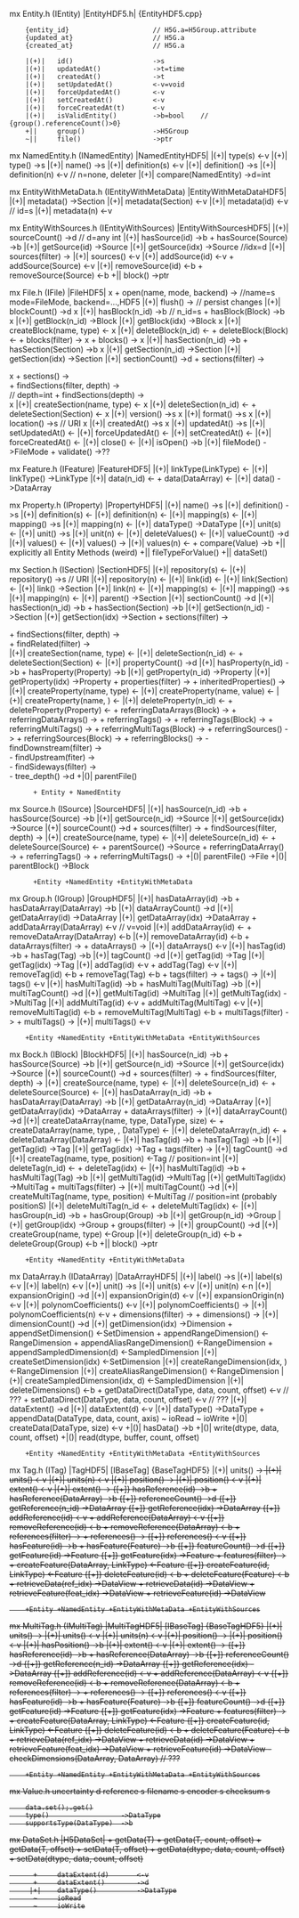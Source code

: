 mx		Entity.h (IEntity) |EntityHDF5.h| {EntityHDF5.cpp}

        {entity_id}                     // H5G.a=H5Group.attribute
        {updated_at}                    // H5G.a
        {created_at}                    // H5G.a

		|(+)|	id()				    ->s             
		|(+)|	updatedAt()			    ->t=time
		|(+)|	createdAt()			    ->t
		|(+)|	setUpdatedAt()		    <-v=void
		|(+)|	forceUpdatedAt()	    <-v
		|(+)|	setCreatedAt()		    <-v
		|(+)|	forceCreatedAt(t)       <-v
		|(+)|	isValidEntity()		    ->b=bool    // {group().referenceCount()>0}
		+||		group()                 ->H5Group
		~||		file()                  ->ptr


mx		NamedEntity.h (INamedEntity) |NamedEntityHDF5|
		|(+)|	type(s)					<-v
		|(+)|	type()					->s
		|(+)|	name()					->s
		|(+)|	definition(s)			<-v
		|(+)|	definition()			->s
		|(+)|	definition(n)			<-v // n=none, deleter
		|(+)|	compare(NamedEntity)	->d=int


mx		EntityWithMetaData.h (IEntityWithMetaData) |EntityWithMetaDataHDF5|
		|(+)|	metadata()			    ->Section
		|(+)|	metadata(Section)	    <-v
		|(+)|	metadata(id)		    <-v // id=s
		|(+)|	metadata(n)			    <-v


mx		EntityWithSources.h (IEntityWithSources) |EntityWithSourcesHDF5|
		|(+)|	sourceCount()		    ->d // d=any int
		|(+)|	hasSource(id)		    ->b
		  + 	hasSource(Source)	    ->b
		|(+)|	getSource(id)		    ->Source
		|(+)|	getSource(idx)		    ->Source //idx=d
		|(+)|	sources(filter)		    -><Source>
		|(+)|	sources(<Source>)	    <-v
		|(+)|	addSource(id)		    <-v
		  + 	addSource(Source)	    <-v
		|(+)|	removeSource(id)	    <-b
		  + 	removeSource(Source)    <-b
		+||		block()                 ->ptr


mx		File.h (IFile) |FileHDF5|
x		  +		open(name, mode, backend)	-> //name=s mode=FileMode, backend=...,HDF5
		|(+)|	flush()						-> // persist changes
		|(+)|	blockCount()				->d
x		|(+)|	hasBlock(n_id)				->b // n_id=s
		  +		hasBlock(Block)				->b
x		|(+)|	getBlock(n_id)				->Block
		|(+)|	getBlock(idx)				->Block
x		|(+)|	createBlock(name, type)		<-
x		|(+)|	deleteBlock(n_id)			<-
		  +		deleteBlock(Block)			<-
		  +		blocks(filter)				-><Block>
x		  +		blocks()					-><Block>
x		|(+)|	hasSection(n_id)			->b
		  +		hasSection(Section)			->b
x		|(+)|	getSection(n_id)			->Section
		|(+)|	getSection(idx)				->Section
		|(+)|	sectionCount()				->d
		  +		sections(filter)			-><Section>
x		  +		sections()					-><Section>
		  +		findSections(filter, depth)	-><Section>	// depth=int
		  +		findSections(depth)			-><Section>
x		|(+)|	createSection(name, type)	<-
x		|(+)|	deleteSection(n_id)			<-
		  +		deleteSection(Section)		<-
x		|(+)|	version()					->s
x		|(+)|	format()					->s
x		|(+)|	location()					->s // URI
x		|(+)|	createdAt()					->s
x		|(+)|	updatedAt()					->s
		|(+)|	setUpdatedAt()				<-
		|(+)|	forceUpdatedAt()			<-
		|(+)|	setCreatedAt()				<-
		|(+)|	forceCreatedAt()			<-
		|(+)|	close()						<-
		|(+)|	isOpen()					->b
		|(+)|	fileMode()					->FileMode
		  +		validate()					->??

mx		Feature.h (IFeature) |FeatureHDF5|
		|(+)|	linkType(LinkType)	<-
		|(+)|	linkType()			->LinkType
		|(+)|	data(n_id)			<-
		  +		data(DataArray)		<-
		|(+)|	data()				->DataArray
		
mx		Property.h (IProperty) |PropertyHDF5|
		|(+)|	name()			->s
		|(+)|	definition()	->s
		|(+)|	definition(s)	<-
		|(+)|	definition(n)	<-
		|(+)|	mapping(s)		<-
		|(+)|	mapping()		->s
		|(+)|	mapping(n)		<-
		|(+)|	dataType()		->DataType
		|(+)|	unit(s)			<-
		|(+)|	unit()			->s
		|(+)|	unit(n)			<-
		|(+)|	deleteValues()	<-
		|(+)|	valueCount()	->d
		|(+)|	values(<Value>)	<-
		|(+)|	values()		-><Value>
		|(+)|	values(n)		<-
		  +		compare(Value)	->b
		+||		explicitly all Entity Methods (weird)
		+||		fileTypeForValue()
		+||		dataSet()
		
mx		Section.h (ISection) |SectionHDF5|
		|(+)|	repository(s)		<-
		|(+)|	repository()		->s // URI
		|(+)|	repository(n)		<-
		|(+)|	link(id)			<-
		|(+)|	link(Section)		<-
		|(+)|	link()				->Section
		|(+)|	link(n)				<-
		|(+)|	mapping(s)			<-
		|(+)|	mapping()			->s
		|(+)|	mapping(n)			<-
		|(+)|	parent()			->Section
		|(+)|	sectionCount()		->d
		|(+)|	hasSection(n_id)	->b
		  +		hasSection(Section)	->b
		|(+)|	getSection(n_id)	->Section
		|(+)|	getSection(idx)		->Section
		  +		sections(filter)	-><Section>
		  +		findSections(filter, depth)	-><Section>
		  +		findRelated(filter)	-><Section>
		|(+)|	createSection(name, type)	<-
		|(+)|	deleteSection(n_id)			<-
		  +		deleteSection(Section)		<-
		|(+)|	propertyCount()				->d
		|(+)|	hasProperty(n_id)			->b
		  +		hasProperty(Property)		->b
		|(+)|	getProperty(n_id)			->Property
		|(+)|	getProperty(idx)			->Property
		  + 	properties(filter)			-><Property>
		  +		inheritedProperties()		-><Property>
		|(+)|	createProperty(name, type)	<-
		|(+)|	createProperty(name, value)	<-
		|(+)|	createProperty(name, <value>)	<-
		|(+)|	deleteProperty(n_id)			<-
		  +		deleteProperty(Property)		<-
		  +		referringDataArrays(Block)		-><DataArray>
		  +		referringDataArrays()			-><DataArrays>
		  +		referringTags()					-><Tags>
		  +		referringTags(Block)			-><Tags>
		  +		referringMultiTags()			-><MultiTags>
		  +		referringMultiTags(Block)		-><MultiTag>
		  +		referringSources()				-><Source>
		  +		referringSources(Block)			-><Source>
		  +		referringBlocks()				-><Block>
		  -		findDownstream(filter)			-><Section>
		  -		findUpstream(fiter)				-><Section>
		  -		findSideways(filter)			-><Section>
		  -		tree_depth()					->d
		  +|()|	parentFile()
		  
		  + Entity + NamedEntity
	
mx		Source.h (ISource) |SourceHDF5|
		|(+)|	hasSource(n_id)				->b
		  +		hasSource(Source)			->b
		|(+)|	getSource(n_id)				->Source
		|(+)|	getSource(idx)				->Source
		|(+)|	sourceCount()				->d
		  +		sources(filter)				-><Source>
		  +		findSources(filter, depth)	-><Source>
		|(+)|	createSource(name, type)	<-
		|(+)|	deleteSource(n_id)			<-
		  +		deleteSource(Source)		<-
		  +		parentSource()				->Source
		  +		referringDataArray()		-><DataArray>
		  +		referringTags()				-><Tag>
		  +		referringMultiTags()		-><MultiTag>
		  +|()|	parentFile()				->File
		  +|()|	parentBlock()				->Block
		  
		  +Entity +NamedEntity +EntityWithMetaData
		  
mx		Group.h (IGroup) |GroupHDF5|
		|(+)|	hasDataArray(id)			->b
		  +		hasDataArray(DataArray)		->b
		|(+)|	dataArrayCount()			->d
		|(+)|	getDataArray(id)			->DataArray
		|(+)|	getDataArray(idx)			->DataArray
		  +		addDataArray(DataArray)		<-v // v=void
		|(+)|	addDataArray(id)			<-
		  +		removeDataArray(DataArray)	<-b
		|(+)|	removeDataArray(id)			<-b
		  +		dataArrays(filter)			-><DataArray>
		  +		dataArrays()				-><DataArray>
		|(+)|	dataArrays(<DataArray>)		<-v
		|(+)|	hasTag(id)					->b
		  +		hasTag(Tag)					->b
		|(+)|	tagCount()					->d
		|(+)|	getTag(id)					->Tag
		|(+)|	getTag(idx)					->Tag
		|(+)|	addTag(id)					<-v
		  +		addTag(Tag)					<-v
		|(+)|	removeTag(id)				<-b
		  +		removeTag(Tag)				<-b
		  +		tags(filter)				-><Tag>
		  +		tags()						-><Tag>
		|(+)|	tags(<Tag>)					<-v
		|(+)|	hasMultiTag(id)				->b
		  +		hasMultiTag(MultiTag)		->b
		|(+)|	multiTagCount()				->d
		|(+)|	getMultiTag(id)				->MultiTag
		|(+)|	getMultiTag(idx)			->MultiTag
		|(+)|	addMultiTag(id)				<-v
		  +		addMultiTag(MultiTag)		<-v
		|(+)|	removeMultiTag(id)			<-b
		  +		removeMultiTag(MultiTag)	<-b
		  +		multiTags(filter)			-><MultiTag>
		  +		multiTags()					-><MultiTag>
		|(+)|	multiTags(<MultiTag>)		<-v
		
		+Entity +NamedEntity +EntityWithMetaData +EntityWithSources
		
mx		Bock.h (IBlock) |BlockHDF5|
		|(+)|	hasSource(n_id)				->b
		  +		hasSource(Source)			->b
		|(+)|	getSource(n_id)				->Source
		|(+)|	getSource(idx)				->Source
		|(+)|	sourceCount()				->d
		  +		sources(filter)				-><Source>
		  +		findSources(filter, depth)	-><Source>
		|(+)|	createSource(name, type)	<-
		|(+)|	deleteSource(n_id)			<-
		  +		deleteSource(Source)		<-
		|(+)|	hasDataArray(n_id)			->b
		  +		hasDataArray(DataArray)		->b
		|(+)|	getDataArray(n_id)			->DataArray
		|(+)|	getDataArray(idx)			->DataArray
		  +		dataArrays(filter)			-><DataArray>
		|(+)|	dataArrayCount()			->d
		|(+)|	createDataArray(name, type, DataType, size)		<-
		  +		createDataArray(name, type, <data>, DataType)	<-
		|(+)|	deleteDataArray(n_id)		<-
		  +		deleteDataArray(DataArray)	<-
		|(+)|	hasTag(id)					->b
		  +		hasTag(Tag)					->b
		|(+)|	getTag(id)					->Tag
		|(+)|	getTag(idx)					->Tag
		  +		tags(filter)				-><Tag>
		|(+)|	tagCount()					->d
		|(+)|	createTag(name, type, position)	<-Tag // position=int
		|(+)|	deleteTag(n_id)				<-
		  +		deleteTag(idx)				<-
		|(+)|	hasMultiTag(id)				->b
		  +		hasMultiTag(Tag)			->b
		|(+)|	getMultiTag(id)				->MultiTag
		|(+)|	getMultiTag(idx)			->MultiTag
		  +		multiTags(filter)			-><MultiTag>
		|(+)|	multiTagCount()				->d
		|(+)|	createMultiTag(name, type, position)	<-MultiTag // position=int (probably positionS)
		|(+)|	deleteMultiTag(n_id			<-
		  +		deleteMultiTag(idx)			<-
		|(+)|	hasGroup(n_id)				->b
		  +		hasGroup(Group)				->b
		|(+)|	getGroup(n_id)				->Group
		|(+)|	getGroup(idx)				->Group
		  +		groups(filter)				-><Group>
		|(+)|	groupCount()				->d
		|(+)|	createGroup(name, type)		<-Group
		|(+)|	deleteGroup(n_id)			<-b
		  +		deleteGroup(Group)			<-b
		+||		block()						->ptr
		
		+Entity +NamedEntity +EntityWithMetaData
		
mx		DataArray.h (IDataArray) |DataArrayHDF5|
		|(+)|	label()						->s
		|(+)|	label(s)					<-v
		|(+)|	label(n)					<-v
		|(+)|	unit()						->s
		|(+)|	unit(s)						<-v
		|(+)|	unit(n)						<-n
		|(+)|	expansionOrigin()			->d
		|(+)|	expansionOrigin(d)			<-v
		|(+)|	expansionOrigin(n)			<-v
		|(+)|	polynomCoefficients(<d>)	<-v
		|(+)|	polynomCoefficients()		-><d>
		|(+)|	polynomCoefficients(n)		<-v
		  +		dimensions(filter)			-><Dimension>
		  +		dimensions()				-><Dimension>
		|(+)|	dimensionCount()			->d
		|(+)|	getDimension(idx)			->Dimension
		  +		appendSetDimension()		<-SetDimension
		  +		appendRangeDimension(<d>)	<-RangeDimension
		  +		appendAliasRangeDimension()	<-RangeDimension
		  +		appendSampledDimension(d)	<-SampledDimension
		|(+)|	createSetDimension(idx)		<-SetDimension
		|(+)|	createRangeDimension(idx, <d>)	<-RangeDimension
		|(+)|	createAliasRangeDimension()	<-RangeDimension
		|(+)|	createSampledDimension(idx, d)	<-SampledDimension
		|(+)|	deleteDimensions()			<-b
		  +		getDataDirect(DataType, data, count, offset)	<-v // ???
		  +		setDataDirect(DataType, data, count, offset)	<-v // ???
		|(+)|	dataExtent()				->d
		|(+)|	dataExtent(d)				<-v
		|(+)|	dataType()					->DataType
		  +		appendData(DataType, data, count, axis)
		  ~		ioRead
		  ~		ioWrite
		+|()|	createData(DataType, size)	<-v
		+|()|	hasData()					->b
		+|()|	write(dtype, data, count, offset)
		+|()|	read(dtype, buffer, count, offset)
		
		+Entity +NamedEntity +EntityWithMetaData +EntityWithSources
		
mx		Tag.h (ITag) |TagHDF5| [IBaseTag] {BaseTagHDF5}
		|(+)|	units()						-><s>
		|(+)|	units(<s>)					<-v
		|(+)|	units(n)					<-v
		|(+)|	position()					-><d>
		|(+)|	position(<d>)				<-v
		|(+)|	extent(<d>)					<-v
		|(+)|	extent()					-><d>
		{[+]}	hasReference(id)			->b
		  +		hasReference(DataArray)		->b
		{[+]}	referenceCount()			->d
		{[+]}	getReference(n_id)			->DataArray
		{[+]}	getReference(idx)			->DataArray
		{[+]}	addReference(id)			<-v
		  +		addReference(DataArray)		<-v
		{[+]}	removeReference(id)			<-b
		  +		removeReference(DataArray)	<-b
		  +		references(filter)			-><DataArray>
		  +		references()				-><DataArray>
		{[+]}	references(<DataArray>)		<-v
		{[+]}	hasFeature(id)				->b
		  +		hasFeature(Feature)			->b
		{[+]}	featureCount()				->d
		{[+]}	getFeature(id)				->Feature
		{[+]}	getFeature(idx)				->Feature
		  +		features(filter)			-><Feature>
		  +		createFeature(DataArray, LinkType)	<-Feature
		{[+]}	createFeature(id, LinkType)			<-Feature
		{[+]}	deleteFeature(id)			<-b
		  +		deleteFeature(Feature)		<-b
		  +		retrieveData(ref_idx)		->DataView
		  +		retrieveData(id)			->DataView
		  +		retrieveFeature(feat_idx)	->DataView
		  +		retrieveFeature(id)			->DataView
		
		+Entity +NamedEntity +EntityWithMetaData +EntityWithSources

mx		MultiTag.h (IMultiTag) |MultiTagHDF5| [IBaseTag] {BaseTagHDF5}
		|(+)|	units()						-><s>
		|(+)|	units(<s>)					<-v
		|(+)|	units(n)					<-v
		|(+)|	position()					-><d>
		|(+)|	position(<d>)				<-v
		|(+)|	hasPosition()				->b
		|(+)|	extent(<d>)					<-v
		|(+)|	extent()					-><d>
		{[+]}	hasReference(id)			->b
		  +		hasReference(DataArray)		->b
		{[+]}	referenceCount()			->d
		{[+]}	getReference(n_id)			->DataArray
		{[+]}	getReference(idx)			->DataArray
		{[+]}	addReference(id)			<-v
		  +		addReference(DataArray)		<-v
		{[+]}	removeReference(id)			<-b
		  +		removeReference(DataArray)	<-b
		  +		references(filter)			-><DataArray>
		  +		references()				-><DataArray>
		{[+]}	references(<DataArray>)		<-v
		{[+]}	hasFeature(id)				->b
		  +		hasFeature(Feature)			->b
		{[+]}	featureCount()				->d
		{[+]}	getFeature(id)				->Feature
		{[+]}	getFeature(idx)				->Feature
		  +		features(filter)			-><Feature>
		  +		createFeature(DataArray, LinkType)	<-Feature
		{[+]}	createFeature(id, LinkType)			<-Feature
		{[+]}	deleteFeature(id)			<-b
		  +		deleteFeature(Feature)		<-b
		  +		retrieveData(ref_idx)		->DataView
		  +		retrieveData(id)			->DataView
		  +		retrieveFeature(feat_idx)	->DataView
		  +		retrieveFeature(id)			->DataView
		  -		checkDimensions(DataArray, DataArray)		// ???
		
		+Entity +NamedEntity +EntityWithMetaData +EntityWithSources
		
mx		Value.h
		uncertainty				d
		reference				s
		filename				s
		encoder					s
		checksum				s

		data.set();.get()
		type()					->DataType
		supportsType(DataType)	->b
		
mx		DataSet.h |H5DataSet|
		  +		getData(T)
		  +		getData(T, count, offset)
		  +		getData(T, offset)
		  +		setData(T, offset)
		  +		getData(dtype, data, count, offset)
		  +		setData(dtype, data, count, offset)
		  
		  +		dataExtent(d)		<-v
		  +		dataExtent()		->d
		 |+|	dataType()			->DataType
		  ~		ioRead
		  ~		ioWrite


